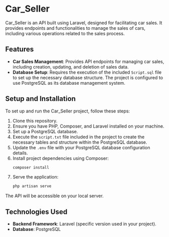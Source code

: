 # Car_Seller

Car_Seller is an API built using Laravel, designed for facilitating car sales. It provides endpoints and functionalities to manage the sales of cars, including various operations related to the sales process.

## Features

- **Car Sales Management**: Provides API endpoints for managing car sales, including creation, updating, and deletion of sales data.
- **Database Setup**: Requires the execution of the included `Script.sql` file to set up the necessary database structure. The project is configured to use PostgreSQL as its database management system.

## Setup and Installation

To set up and run the Car_Seller project, follow these steps:

1. Clone this repository.
2. Ensure you have PHP, Composer, and Laravel installed on your machine.
3. Set up a PostgreSQL database.
4. Execute the `script.txt` file included in the project to create the necessary tables and structure within the PostgreSQL database.
5. Update the `.env` file with your PostgreSQL database configuration details.
6. Install project dependencies using Composer:
    ```bash
    composer install
    ```
7. Serve the application:
    ```bash
    php artisan serve
    ```

The API will be accessible on your local server.

## Technologies Used

- **Backend Framework**: Laravel (specific version used in your project).
- **Database**: PostgreSQL

